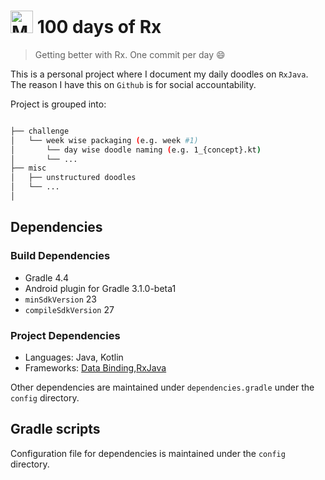 <img src="https://raw.githubusercontent.com/ReactiveX/RxSwift/master/assets/Rx_Logo_M.png" alt="Miss Electric Eel 2016" width="36" height="36"> 100 days of Rx
======================================
> Getting better with Rx. One commit per day :smile:

This is a personal project where I document my daily doodles on `RxJava`. The reason I have this on `Github` is for social accountability.

Project is grouped into:

```bash

├── challenge
│   └── week wise packaging (e.g. week #1)
│       └── day wise doodle naming (e.g. 1_{concept}.kt)
│       └── ...
├── misc 
│   ├── unstructured doodles 
│   └── ...
│   

```

## Dependencies
### Build Dependencies
* Gradle 4.4
* Android plugin for Gradle 3.1.0-beta1
* `minSdkVersion` 23
* `compileSdkVersion` 27

### Project Dependencies
* Languages: Java, Kotlin
* Frameworks: [Data Binding](https://developer.android.com/topic/libraries/data-binding/index.html),[RxJava](https://github.com/ReactiveX/RxJava)

Other dependencies are maintained under `dependencies.gradle` under the `config` directory.

## Gradle scripts

Configuration file for dependencies is maintained under the `config` directory. 
